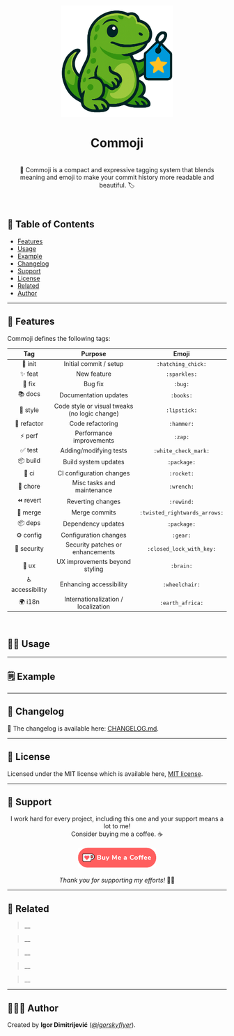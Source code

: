 <div align="center">
  <img src="https://raw.githubusercontent.com/igorskyflyer/commoji/main/assets/commoji.png" alt="Icon of Commoji, a Visual Studio Code extension" width="256" height="256">
<h1 align="center">Commoji</h1>
</div>

<br>

<div align="center">
  🐉 Commoji is a compact and expressive tagging system that blends meaning and emoji to make your commit history more readable and beautiful. 🏷️
</div>

<br>
<br>

## 📃 Table of Contents

- [Features](#-features)
- [Usage](#-usage)
- [Example](#️-example)
- [Changelog](#-changelog)
- [Support](#-support)
- [License](#-license)
- [Related](#-related)
- [Author](#-author)

---

## 🤖 Features

Commoji defines the following tags:

|       Tag       |                    Purpose                    |            Emoji             |
|:---------------:|:---------------------------------------------:|:----------------------------:|
| 🐣 init         | Initial commit / setup                        | `:hatching_chick:`           |
| ✨ feat         | New feature                                   | `:sparkles:`                 |
| 🐛 fix          | Bug fix                                       | `:bug:`                      |
| 📚 docs         | Documentation updates                         | `:books:`                    |
| 💄 style        | Code style or visual tweaks (no logic change) | `:lipstick:`                 |
| 🔨 refactor     | Code refactoring                              | `:hammer:`                   |
| ⚡ perf         | Performance improvements                      | `:zap:`                      |
| ✅ test         | Adding/modifying tests                        | `:white_check_mark:`         |
| 📦 build        | Build system updates                          | `:package:`                  |
| 🚀 ci           | CI configuration changes                      | `:rocket:`                   |
| 🔧 chore        | Misc tasks and maintenance                    | `:wrench:`                   |
| ⏪ revert       | Reverting changes                             | `:rewind:`                   |
| 🔀 merge        | Merge commits                                 | `:twisted_rightwards_arrows:`|
| 📦 deps         | Dependency updates                            | `:package:`                  |
| ⚙️ config       | Configuration changes                         | `:gear:`                     |
| 🔐 security     | Security patches or enhancements              | `:closed_lock_with_key:`     |
| 🧠 ux           | UX improvements beyond styling                | `:brain:`                    |
| ♿ accessibility| Enhancing accessibility                       | `:wheelchair:`               |
| 🌍 i18n         | Internationalization / localization           | `:earth_africa:`             |

<br>

## 🕵🏼 Usage

---

## 🗒️ Example


---

## 📝 Changelog

📑 The changelog is available here: [CHANGELOG.md](https://github.com/igorskyflyer/commoji/blob/main/CHANGELOG.md).

---

## 🪪 License

Licensed under the MIT license which is available here, [MIT license](https://github.com/igorskyflyer/commoji/blob/main/LICENSE.txt).

---

## 💖 Support

<div align="center">
  I work hard for every project, including this one and your support means a lot to me!
  <br>
  Consider buying me a coffee. ☕
  <br>
  <br>
  <a href="https://ko-fi.com/igorskyflyer" target="_blank"><img src="https://raw.githubusercontent.com/igorskyflyer/igorskyflyer/main/assets/ko-fi.png" alt="Donate to igorskyflyer" width="180" height="46"></a>
  <br>
  <br>
  <em>Thank you for supporting my efforts!</em> 🙏😊
</div>

---

## 🧬 Related

[]()

> __

[]()

> __

[]()

> __

[]()

> __

[]()

> __

---

## 👨🏻‍💻 Author
Created by **Igor Dimitrijević** ([*@igorskyflyer*](https://github.com/igorskyflyer/)).
